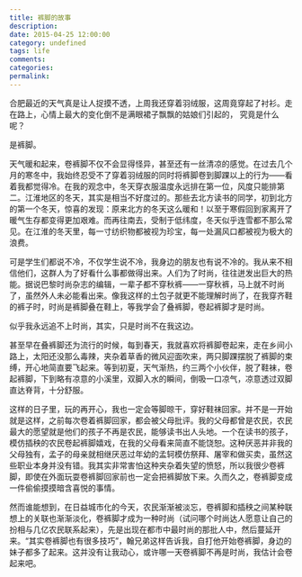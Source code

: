```yaml
---
title: 裤脚的故事
description:
date: 2015-04-25 12:00:00
category: undefined
tags: life
comments:
categories:
permalink:
---
```



合肥最近的天气真是让人捉摸不透，上周我还穿着羽绒服，这周竟穿起了衬衫。走在路上，心情上最大的变化倒不是满眼裙子飘飘的姑娘们引起的， 究竟是什么呢？

是裤脚。

<!--more-->

天气暖和起来，卷裤脚不仅不会显得怪异，甚至还有一丝清凉的感觉。在过去几个月的寒冬中，我始终忍受不了穿着羽绒服的同时将裤脚卷到脚踝以上的行为——看着我都觉得冷。在我的观念中，冬天穿衣服温度永远排在第一位，风度只能排第二。江淮地区的冬天，其实是相当不好度过的。那些去北方读书的同学，初到北方的第一个冬天，惊喜的发现：原来北方的冬天这么暖和！以至于寒假回到家离开了暖气生存都变得更加艰难。而再往南去，受制于低纬度，冬天似乎连雪都不那么常见。在江淮的冬天里，每一寸纺织物都被视为珍宝，每一处漏风口都被视为极大的浪费。

可是学生们都说不冷，不仅学生说不冷，我身边的朋友也有说不冷的。我从来不相信他们，这群人为了好看什么事都做得出来。人们为了时尚，往往迸发出巨大的热能。据说巴黎时尚杂志的编辑，一辈子都不穿秋裤——一穿秋裤，马上就不时尚了，虽然外人未必能看出来。像我这样的土包子就更不能理解时尚了，在我穿齐鞋的裤子时，时尚是裤脚叠在鞋上，等我学会了叠裤脚，卷起裤脚才是时尚。

似乎我永远追不上时尚，其实，只是时尚不在我这边。

甚至早在叠裤脚还为流行的时候，每到春天，我就喜欢将裤脚卷起来，走在乡间小路上，太阳还没那么毒辣，夹杂着草香的微风迎面吹来，两只脚踝摆脱了裤脚的束缚，开心地简直要飞起来。等到初夏，天气渐热，约三两个小伙伴，脱了鞋袜，卷起裤脚，下到略有凉意的小溪里，双脚入水的瞬间，倒吸一口凉气，凉意透过双脚直达脊背，十分舒服。

这样的日子里，玩的再开心，我也一定会等脚晾干，穿好鞋袜回家。并不是一开始就是这样，之前每次卷着裤脚回家，都会被父母批评。我的父母都曾是农民，农民最大的愿望就是他们的孩子不再是农民，能够读书出人头地。一个在读书的孩子，模仿插秧的农民卷起裤脚嬉戏，在我的父母看来简直不能饶恕。这种厌恶并非我的父母独有，孟子的母亲就相继厌恶过年幼的孟轲模仿祭拜、屠宰和做买卖，虽然这些职业本身并没有错。我其实非常害怕这种夹杂着失望的愤怒，所以我很少卷裤脚，即使在外面玩耍卷裤脚回家前也一定会把裤脚放下来。久而久之，卷裤脚变成一件偷偷摸摸暗含喜悦的事情。

然而谁能想到，在日益城市化的今天，农民渐渐被淡忘，卷裤脚和插秧之间某种联想上的关联也渐渐淡化，卷裤脚才成为一种时尚（试问哪个时尚达人愿意让自己的扮相与几亿农民联系起来），先是出现在都市中最时尚的那批人中，然后蔓延开来。“其实卷裤脚也有很多技巧”，翰兄弟这样告诉我，自打他开始卷裤脚，身边的妹子都多了起来。这并没有让我动心，或许哪一天卷裤脚不再是时尚，我估计会卷起来吧。

